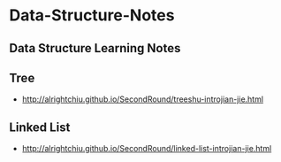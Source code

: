 # Data-Structure-Notes
Data Structure Learning Notes
---

## Tree
* http://alrightchiu.github.io/SecondRound/treeshu-introjian-jie.html

## Linked List
* http://alrightchiu.github.io/SecondRound/linked-list-introjian-jie.html
